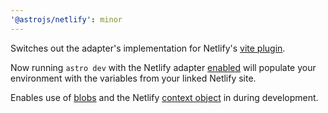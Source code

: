 ```yaml
---
'@astrojs/netlify': minor
---
```


Switches out the adapter's implementation for Netlify's [vite plugin](https://www.npmjs.com/package/@netlify/vite-plugin).

Now running `astro dev` with the Netlify adapter [enabled](https://docs.astro.build/en/guides/integrations-guide/netlify/#installation) will populate your environment with the variables from your linked Netlify site.

Enables use of [blobs](https://docs.netlify.com/storage/blobs/overview/) and the Netlify [context object](https://docs.astro.build/en/guides/integrations-guide/netlify/#accessing-edge-context-from-your-site) in during development.
